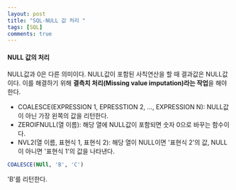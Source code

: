 ```yaml
---
layout: post
title: "SQL-NULL 값 처리 "
tags: [SQL]
comments: true
---
```


#### NULL 값의 처리

NULL값과 0은 다른 의미이다. NULL값이 포함된 사칙연산을 할 때 결과값은 NULL값이다. 이를 해결하기 위해 **결측치 처리(Missing value imputation)라는 작업**을 해야한다.

- COALESCE(EXPRESSION 1, EPRESSTION 2, ..., EXPRESSION N): NULL값이 아닌 가장 왼쪽의 값을 리턴한다.
- ZEROIFNULL(열 이름): 해당 열에 NULL값이 포함되면 숫자 0으로 바꾸는 함수이다.
- NVL2(열 이름, 표현식 1, 표현식 2): 해당 열이 NULL이면 '표현식 2'의 값, NULL이 아니면 '표현식 1'의 값을 나타낸다.


```sql
COALESCE(NUll, 'B', 'C')
```

'B'를 리턴한다.